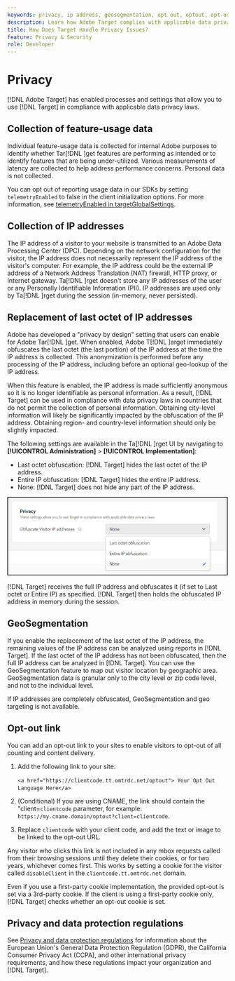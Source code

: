 ```yaml
---
keywords: privacy, ip address, geosegmentation, opt out, optout, opt-out, data privacy, government regulations, regulations, gdpr, ccpa, privacy2
description: Learn how Adobe Target complies with applicable data privacy laws including collection and handling of IP addresses and opt-out instructions.
title: How Does Target Handle Privacy Issues?
feature: Privacy & Security
role: Developer
---
```

# Privacy

[!DNL Adobe Target] has enabled processes and settings that allow you to use [!DNL Target] in compliance with applicable data privacy laws.

## Collection of feature-usage data

Individual feature-usage data is collected for internal Adobe purposes to identify whether Tar[!DNL ]get features are performing as intended or to identify features that are being under-utilized. Various measurements of latency are collected to help address performance concerns. Personal data is not collected.

You can opt out of reporting usage data in our SDKs by setting `telemetryEnabled` to false in the client initialization options. For more information, see [telemetryEnabled in targetGlobalSettings](/help/dev/implement/client-side/atjs/atjs-functions/targetglobalsettings.md#telemetryenabled).

## Collection of IP addresses

The IP address of a visitor to your website is transmitted to an Adobe Data Processing Center (DPC). Depending on the network configuration for the visitor, the IP address does not necessarily represent the IP address of the visitor's computer. For example, the IP address could be the external IP address of a Network Address Translation (NAT) firewall, HTTP proxy, or Internet gateway. Ta[!DNL ]rget doesn't store any IP addresses of the user or any Personally Identifiable Information (PII). IP addresses are used only by Ta[!DNL ]rget during the session (in-memory, never persisted).

## Replacement of last octet of IP addresses

Adobe has developed a "privacy by design" setting that users can enable for Adobe Tar[!DNL ]get. When enabled, Adobe T[!DNL ]arget immediately obfuscates the last octet (the last portion) of the IP address at the time the IP address is collected. This anonymization is performed before any processing of the IP address, including before an optional geo-lookup of the IP address.

When this feature is enabled, the IP address is made sufficiently anonymous so it is no longer identifiable as personal information. As a result, [!DNL Target] can be used in compliance with data privacy laws in countries that do not permit the collection of personal information. Obtaining city-level information will likely be significantly impacted by the obfuscation of the IP address. Obtaining region- and country-level information should only be slightly impacted.

The following settings are available in the Ta[!DNL ]rget UI by navigating to **[!UICONTROL Administration]** > **[!UICONTROL Implementation]**:

* Last octet obfuscation: [!DNL Target] hides the last octet of the IP address.
* Entire IP obfuscation: [!DNL Target] hides the entire IP address.
* None: [!DNL Target] does not hide any part of the IP address.

![obfuscate-ip-options](assets/obfuscate-ip.png)

[!DNL Target] receives the full IP address and obfuscates it (if set to Last octet or Entire IP) as specified. [!DNL Target] then holds the obfuscated IP address in memory during the session.

## GeoSegmentation

If you enable the replacement of the last octet of the IP address, the remaining values of the IP address can be analyzed using reports in [!DNL Target]. If the last octet of the IP address has not been obfuscated, then the full IP address can be analyzed in [!DNL Target]. You can use the GeoSegmentation feature to map out visitor location by geographic area. GeoSegmentation data is granular only to the city level or zip code level, and not to the individual level.

If IP addresses are completely obfuscated, GeoSegmentation and geo targeting is not available.

## Opt-out link

You can add an opt-out link to your sites to enable visitors to opt-out of all counting and content delivery.

1. Add the following link to your site:

   `<a href="https://clientcode.tt.omtrdc.net/optout"> Your Opt Out Language Here</a>` 

1. (Conditional) If you are using CNAME, the link should contain the "client=`clientcode` parameter, for example:
`https://my.cname.domain/optout?client=clientcode`.

1. Replace `clientcode` with your client code, and add the text or image to be linked to the opt-out URL.

Any visitor who clicks this link is not included in any mbox requests called from their browsing sessions until they delete their cookies, or for two years, whichever comes first. This works by setting a cookie for the visitor called `disableClient` in the `clientcode.tt.omtrdc.net` domain.

Even if you use a first-party cookie implementation, the provided opt-out is set via a 3rd-party cookie. If the client is using a first-party cookie only, [!DNL Target] checks whether an opt-out cookie is set. 

## Privacy and data protection regulations

See [Privacy and data protection regulations](/help/dev/before-implement/privacy/cmp-privacy-and-general-data-protection-regulation.md) for information about the European Union's General Data Protection Regulation (GDPR), the California Consumer Privacy Act (CCPA), and other international privacy requirements, and how these regulations impact your organization and [!DNL Target].
